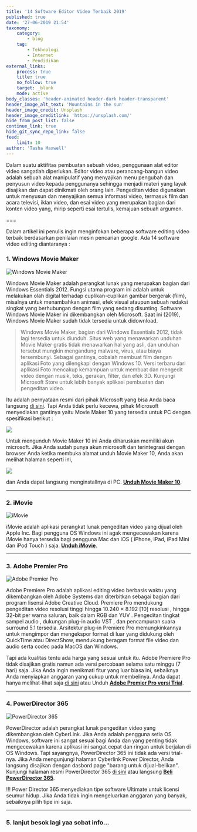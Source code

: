 ```yaml
---
title: '14 Software Editor Video Terbaik 2019'
published: true
date: '27-06-2019 21:54'
taxonomy:
    category:
        - blog
    tag:
        - Tekhnologi
        - Internet
        - Pendidikan
external_links:
    process: true
    title: true
    no_follow: true
    target: _blank
    mode: active
body_classes: 'header-animated header-dark header-transparent'
header_image_alt_text: 'Mountains in the sun'
header_image_credit: Unsplash
header_image_creditlink: 'https://unsplash.com/'
hide_from_post_list: false
continue_link: true
hide_git_sync_repo_link: false
feed:
    limit: 10
author: 'Tasha Maxwell'
---
```


Dalam suatu aktifitas pembuatan sebuah video, penggunaan alat editor video sangatlah diperlukan. Editor video atau perancang-bangun video adalah sebuah alat manipulatif yang menyajikan menu pengubah dan penyusun video kepada penggunanya sehingga menjadi materi yang layak disajikan dan dapat dinikmati oleh orang lain. Pengeditan video digunakan untuk menyusun dan menyajikan semua informasi video, termasuk film dan acara televisi, iklan video, dan esai video yang merupakan bagian dari konten video yang, mirip seperti esai tertulis, kemajuan sebuah argumen.

===

Dalam artikel ini penulis ingin menginfokan beberapa software editing video terbaik berdasarkan penilaian mesin pencarian google. Ada 14 software video editing diantaranya :

### 1. Windows Movie Maker

![Windows Movie Maker](https://i.imgur.com/bHX3ms4.png "Windows Movie Maker")

Windows Movie Maker adalah perangkat lunak yang merupakan bagian dari Windows Essentials 2012. Fungsi utama program ini adalah untuk melakukan olah digital terhadap cuplikan-cuplikan gambar bergerak (film), misalnya untuk menambahkan animasi, efek visual ataupun sebuah redaksi singkat yang berhubungan dengan film yang sedang disunting. Software Windows Movie Maker ini dikembangkan oleh Microsoft. Saat ini (2019), Windows Movie Maker sudah tidak tersedia untuk didownload.

> Windows Movie Maker, bagian dari Windows Essentials 2012, tidak lagi tersedia untuk diunduh. Situs web yang menawarkan unduhan Movie Maker gratis tidak menawarkan hal yang asli, dan unduhan tersebut mungkin mengandung malware, virus, atau biaya tersembunyi. Sebagai gantinya, cobalah membuat film dengan aplikasi Foto yang dilengkapi dengan Windows 10. Versi terbaru dari aplikasi Foto mencakup kemampuan untuk membuat dan mengedit video dengan musik, teks, gerakan, filter, dan efek 3D. Kunjungi Microsoft Store untuk lebih banyak aplikasi pembuatan dan pengeditan video.

Itu adalah pernyataan resmi dari pihak Microsoft yang bisa Anda baca langsung [di sini](https://support.microsoft.com/en-hk/help/4054502/windows-10-movie-maker-is-no-longer-available-for-download). Tapi Anda tidak perlu kecewa, pihak Microsoft menyediakan gantinya yaitu Movie Maker 10 yang tersedia untuk PC dengan spesifikasi berikut : 

![](https://i.imgur.com/JSqnoKA.png)

Untuk mengunduh Movie Maker 10 ini Anda diharuskan memiliki akun microsoft. Jika Anda sudah punya akun microsoft dan terintegrasi dengan browser Anda ketika membuka alamat unduh Movie Maker 10, Anda akan melihat halaman seperti ini,

![](https://i.imgur.com/xaZ6uzr.png)

dan Anda dapat langsung menginstallnya di PC. [**Unduh Movie Maker 10**](https://www.microsoft.com/en-us/p/movie-maker-10-tell-your-story/9mvfq4lmz6c9?lc=1033&activetab=pivot%3Aoverviewtab).

---

### 2. iMovie

![iMovie](https://i.imgur.com/hKVGzBu.png "iMovie")

iMovie adalah aplikasi perangkat lunak pengeditan video yang dijual oleh Apple Inc. Bagi pengguna OS Windows ini agak mengecewakan karena iMovie hanya tersedia bagi pengguna Mac dan iOS ( iPhone, iPad, iPad Mini dan iPod Touch ) saja. [**Unduh iMovie**](https://www.apple.com/imovie/).

---

### 3. Adobe Premier Pro

![](https://i.imgur.com/MGx7W3K.png "Adobe Premier Pro")

Adobe Premiere Pro adalah aplikasi editing video berbasis waktu yang dikembangkan oleh Adobe Systems dan diterbitkan sebagai bagian dari program lisensi Adobe Creative Cloud. Premiere Pro mendukung pengeditan video resolusi tinggi hingga 10.240 × 8.192 [10] resolusi , hingga 32-bit per warna saluran, baik dalam RGB dan YUV . Pengeditan tingkat sampel audio , dukungan plug-in audio VST , dan pencampuran suara surround 5.1 tersedia. Arsitektur plug-in Premiere Pro memungkinkannya untuk mengimpor dan mengekspor format di luar yang didukung oleh QuickTime atau DirectShow, mendukung beragam format file video dan audio serta codec pada MacOS dan Windows.

Tapi ada kualitas tentu ada harga yang sesuai untuk itu. Adobe Premiere Pro tidak disajikan gratis namun ada versi percobaan selama satu minggu (7 hari) saja. Jika Anda ingin menikmati fitur yang luar biasa ini, sebaiknya Anda menyiapkan anggaran yang cukup untuk membelinya. Anda dapat hanya melihat-lihat saja [di sini](https://www.adobe.com/products/premiere) atau Unduh [**Adobe Premier Pro versi Trial**](https://www.adobe.com/products/premiere/free-trial-download.html#mini-plans-web-cta-premiere-pro-card).

---

### 4. PowerDirector 365

![](https://i.imgur.com/qr7Usjs.png "PowerDirector 365")

PowerDirector adalah perangkat lunak pengeditan video yang dikembangkan oleh CyberLink. Jika Anda adalah pengguna setia OS Windows, software ini sangat sesuai bagi Anda dan yang penting tidak mengecewakan karena aplikasi ini sangat cepat dan ringan untuk berjalan di OS Windows. Tapi sayangnya, PowerDirector 365 ini tidak ada versi trial-nya. Jika Anda mengunjungi halaman Cyberlink Power Director, Anda langsung disajikan dengan dasbord page "barang untuk dijual-belikan". Kunjungi halaman resmi PowerDirector 365 [di sini](https://www.cyberlink.com/stat/edms/ppc/video-editing-software/powerdirector/17/0-30P_Flash/int/index_combo.jsp?affid=2581_-1_419_PDR-B_combo-yes&mkwid=s&pcrid=358063578427&pkw=powerdirector&pmt=e&pdv=c&gclid=CjwKCAjw0tHoBRBhEiwAvP1GFbLDaQKHXFTJi1o3LFmQUbgWlBl9pT_GhttpNsoxpLbZMWmYyhgBaRoCUdcQAvD_BwE) atau langsung [**Beli PowerDirector 365**](https://www.cyberlink.com/stat/edms/ppc/video-editing-software/powerdirector/17/0-30P_Flash/int/comparison_combo.jsp).

!!! Power Director 365 menyediakan tipe software Ultimate untuk licensi seumur hidup. Jika Anda tidak ingin mengeluarkan anggaran yang banyak, sebaiknya pilih tipe ini saja.

---

### 5. lanjut besok lagi yaa sobat info...